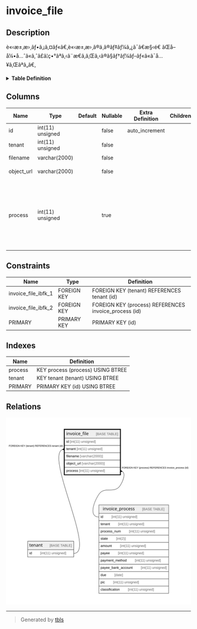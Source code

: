 # invoice_file

## Description

è«‹æ±‚æ›¸ãƒ•ã‚¡ã‚¤ãƒ«ã€‚è«‹æ±‚æ›¸ã®ä¸­ã®ãƒ‡ãƒ¼ã‚¿ã¯ã€æ§‹é€ ãŒå–å¼•å…ˆã«ã‚ˆã£ã¦ç•°ãªã‚‹ã¨æ€ã‚ã‚Œã‚‹ã®ã§ãƒ†ãƒ¼ãƒ–ãƒ«ã«ã¯å…¥ã‚Œãªã„ã€‚

<details>
<summary><strong>Table Definition</strong></summary>

```sql
CREATE TABLE `invoice_file` (
  `id` int(11) unsigned NOT NULL AUTO_INCREMENT COMMENT 'ID',
  `tenant` int(11) unsigned NOT NULL COMMENT 'ãƒ†ãƒŠãƒ³ãƒˆ',
  `filename` varchar(2000) COLLATE utf8mb4_bin NOT NULL COMMENT 'ãƒ•ã‚¡ã‚¤ãƒ«å',
  `object_url` varchar(2000) COLLATE utf8mb4_bin NOT NULL COMMENT 'è«‹æ±‚æ›¸ã®ãƒ•ã‚¡ã‚¤ãƒ«ã®URL',
  `process` int(11) unsigned DEFAULT NULL COMMENT 'ã“ã®è«‹æ±‚æ›¸ãŒå‡¦ç†ã•ã‚Œã‚‹ãƒ—ãƒ­ã‚»ã‚¹ã®IDã€‚è«‹æ±‚æ›¸ã‚’ã‚¢ãƒƒãƒ—ãƒ­ãƒ¼ãƒ‰ã—ã¦ã‹ã‚‰ã€é¸æŠžã—ã¦å‡¦ç†ã™ã‚‹ã¨æŽ¨æ¸¬ã—ã¦ nullable ã«ã™ã‚‹ã€‚',
  PRIMARY KEY (`id`),
  KEY `tenant` (`tenant`),
  KEY `process` (`process`),
  CONSTRAINT `invoice_file_ibfk_1` FOREIGN KEY (`tenant`) REFERENCES `tenant` (`id`),
  CONSTRAINT `invoice_file_ibfk_2` FOREIGN KEY (`process`) REFERENCES `invoice_process` (`id`)
) ENGINE=InnoDB DEFAULT CHARSET=utf8mb4 COLLATE=utf8mb4_bin COMMENT='è«‹æ±‚æ›¸ãƒ•ã‚¡ã‚¤ãƒ«ã€‚è«‹æ±‚æ›¸ã®ä¸­ã®ãƒ‡ãƒ¼ã‚¿ã¯ã€æ§‹é€ ãŒå–å¼•å…ˆã«ã‚ˆã£ã¦ç•°ãªã‚‹ã¨æ€ã‚ã‚Œã‚‹ã®ã§ãƒ†ãƒ¼ãƒ–ãƒ«ã«ã¯å…¥ã‚Œãªã„ã€‚'
```

</details>

## Columns

| Name | Type | Default | Nullable | Extra Definition | Children | Parents | Comment |
| ---- | ---- | ------- | -------- | ---------------- | -------- | ------- | ------- |
| id | int(11) unsigned |  | false | auto_increment |  |  | ID |
| tenant | int(11) unsigned |  | false |  |  | [tenant](tenant.md) | ãƒ†ãƒŠãƒ³ãƒˆ |
| filename | varchar(2000) |  | false |  |  |  | ãƒ•ã‚¡ã‚¤ãƒ«å |
| object_url | varchar(2000) |  | false |  |  |  | è«‹æ±‚æ›¸ã®ãƒ•ã‚¡ã‚¤ãƒ«ã®URL |
| process | int(11) unsigned |  | true |  |  | [invoice_process](invoice_process.md) | ã“ã®è«‹æ±‚æ›¸ãŒå‡¦ç†ã•ã‚Œã‚‹ãƒ—ãƒ­ã‚»ã‚¹ã®IDã€‚è«‹æ±‚æ›¸ã‚’ã‚¢ãƒƒãƒ—ãƒ­ãƒ¼ãƒ‰ã—ã¦ã‹ã‚‰ã€é¸æŠžã—ã¦å‡¦ç†ã™ã‚‹ã¨æŽ¨æ¸¬ã—ã¦ nullable ã«ã™ã‚‹ã€‚ |

## Constraints

| Name | Type | Definition |
| ---- | ---- | ---------- |
| invoice_file_ibfk_1 | FOREIGN KEY | FOREIGN KEY (tenant) REFERENCES tenant (id) |
| invoice_file_ibfk_2 | FOREIGN KEY | FOREIGN KEY (process) REFERENCES invoice_process (id) |
| PRIMARY | PRIMARY KEY | PRIMARY KEY (id) |

## Indexes

| Name | Definition |
| ---- | ---------- |
| process | KEY process (process) USING BTREE |
| tenant | KEY tenant (tenant) USING BTREE |
| PRIMARY | PRIMARY KEY (id) USING BTREE |

## Relations

![er](invoice_file.svg)

---

> Generated by [tbls](https://github.com/k1LoW/tbls)
